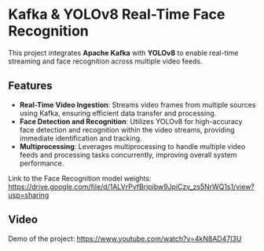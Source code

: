# Kafka & YOLOv8 Real-Time Face Recognition

This project integrates **Apache Kafka** with **YOLOv8** to enable real-time streaming and face recognition across multiple video feeds.

## Features

- **Real-Time Video Ingestion**: Streams video frames from multiple sources using Kafka, ensuring efficient data transfer and processing.
- **Face Detection and Recognition**: Utilizes YOLOv8 for high-accuracy face detection and recognition within the video streams, providing immediate identification and tracking.
- **Multiprocessing**: Leverages multiprocessing to handle multiple video feeds and processing tasks concurrently, improving overall system performance.

Link to the Face Recognition model weights: https://drive.google.com/file/d/1ALVrPvfBrjpibw9JpiCzv_zs5NrWQ1s1/view?usp=sharing

## Video

Demo of the project: https://www.youtube.com/watch?v=4kN8AD47l3U


